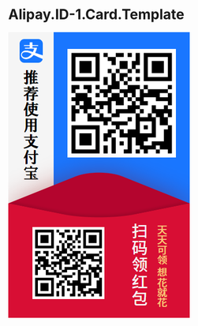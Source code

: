 # Alipay.ID-1.Card.Template

![Example](https://raw.githubusercontent.com/Namorzyny/Alipay.ID-1.Card.Template/master/example.png)
